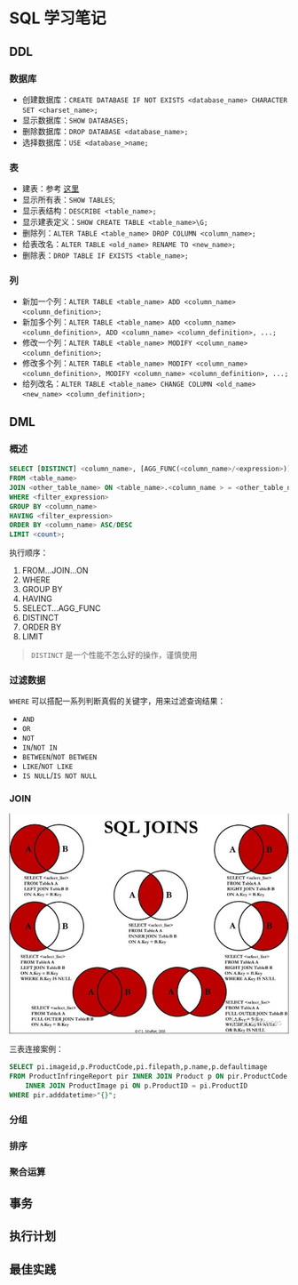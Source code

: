 # SQL 学习笔记

## DDL

### 数据库

- 创建数据库：`CREATE DATABASE IF NOT EXISTS <database_name> CHARACTER SET <charset_name>;`
- 显示数据库：`SHOW DATABASES;`
- 删除数据库：`DROP DATABASE <database_name>;`
- 选择数据库：`USE <database_>name;`
  
### 表

- 建表：参考 [这里](https://github.com/hsxhr-10/Blog/blob/master/%E8%AE%BE%E8%AE%A1%E5%BB%BA%E6%A8%A1%E5%B7%A5%E5%85%B7/%E6%95%B0%E6%8D%AE%E5%BA%93%E8%AE%BE%E8%AE%A1.md#%E4%B8%80%E4%B8%AA%E8%A7%84%E8%8C%83%E7%9A%84%E5%BB%BA%E8%A1%A8%E8%AF%AD%E5%8F%A5)
- 显示所有表：`SHOW TABLES`;
- 显示表结构：`DESCRIBE <table_name>;`
- 显示建表定义：`SHOW CREATE TABLE <table_name>\G;`
- 删除列：`ALTER TABLE <table_name> DROP COLUMN <column_name>;`
- 给表改名：`ALTER TABLE <old_name> RENAME TO <new_name>;`
- 删除表：`DROP TABLE IF EXISTS <table_name>;`

### 列

- 新加一个列：`ALTER TABLE <table_name> ADD <column_name> <column_definition>;`
- 新加多个列：`ALTER TABLE <table_name> ADD <column_name> <column_definition>, ADD <column_name> <column_definition>, ...;`
- 修改一个列：`ALTER TABLE <table_name> MODIFY <column_name> <column_definition>;`
- 修改多个列：`ALTER TABLE <table_name> MODIFY <column_name> <column_definition>, MODIFY <column_name> <column_definition>, ...;`
- 给列改名：`ALTER TABLE <table_name> CHANGE COLUMN <old_name> <new_name> <column_definition>;`

## DML

### 概述

```SQL
SELECT [DISTINCT] <column_name>, [AGG_FUNC(<column_name>/<expression>)]
FROM <table_name>
JOIN <other_table_name> ON <table_name>.<column_name > = <other_table_name>.<column_name>
WHERE <filter_expression>
GROUP BY <column_name>
HAVING <filter_expression>
ORDER BY <column_name> ASC/DESC
LIMIT <count>;
```

执行顺序：

1. FROM...JOIN...ON
2. WHERE
3. GROUP BY
4. HAVING
5. SELECT...AGG_FUNC
6. DISTINCT
7. ORDER BY
8. LIMIT

> `DISTINCT` 是一个性能不怎么好的操作，谨慎使用

### 过滤数据

`WHERE` 可以搭配一系列判断真假的关键字，用来过滤查询结果：

- `AND`
- `OR`
- `NOT`
- `IN`/`NOT IN`
- `BETWEEN`/`NOT BETWEEN`
- `LIKE`/`NOT LIKE`
- `IS NULL`/`IS NOT NULL`

### JOIN

![](https://raw.githubusercontent.com/hsxhr-10/Blog/master/image/SQL%E5%AD%A6%E4%B9%A0%E7%AC%94%E8%AE%B0-1.png)

三表连接案例：

```SQL
SELECT pi.imageid,p.ProductCode,pi.filepath,p.name,p.defaultimage
FROM ProductInfringeReport pir INNER JOIN Product p ON pir.ProductCode = p.ProductCode
    INNER JOIN ProductImage pi ON p.ProductID = pi.ProductID
WHERE pir.adddatetime>"{}";
```

### 分组

### 排序

### 聚合运算

## 事务

## 执行计划

## 最佳实践
